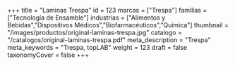 +++
title = "Laminas Trespa"
id = 123
marcas = ["Trespa"]
familias = ["Tecnología de Ensamble"]
industrias = ["Alimentos y Bebidas","Dispositivos Médicos","Biofarmacéuticos","Química"]
thumbnail = "/images/productos/original-laminas-trespa.jpg"
catalogo = "/catalogos/original-laminas-trespa.pdf"
meta_description = "Trespa"
meta_keywords = "Trespa, topLAB"
weight = 123
draft = false
taxonomyCover = false
+++
